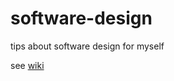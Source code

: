 # software-design
tips about software design for myself

see [wiki](https://github.com/bigw00d/software-design/wiki)